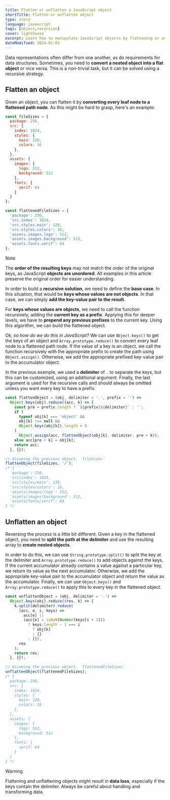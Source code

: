 ```yaml
---
title: Flatten or unflatten a JavaScript object
shortTitle: Flatten or unflatten object
type: story
language: javascript
tags: [object,recursion]
cover: lighthouse
excerpt: Learn how to manipulate JavaScript objects by flattening or unflattening them.
dateModified: 2024-01-03
---
```


Data representations often differ from one another, as do requirements for data structures. Sometimes, you need to **convert a nested object into a flat object** or vice versa. This is a non-trivial task, but it can be solved using a recursive strategy.

## Flatten an object

Given an object, you can flatten it by **converting every leaf node to a flattened path node**. As this might be hard to grasp, here's an example:

```js
const fileSizes = {
  package: 256,
  src: {
    index: 1024,
    styles: {
      main: 128,
      colors: 16
    },
  },
  assets: {
    images: {
      logo: 512,
      background: 512
    },
    fonts: {
      serif: 64
    }
  }
};

const flattenedFileSizes = {
  'package': 256,
  'src.index': 1024,
  'src.styles.main': 128,
  'src.styles.colors': 16,
  'assets.images.logo': 512,
  'assets.images.background': 512,
  'assets.fonts.serif': 64
};
```

> [!NOTE]
>
> The **order of the resulting keys** may not match the order of the original keys, as JavaScript **objects are unordered**. All examples in this article preserve the original order for easier understanding.

In order to build a **recursive solution**, we need to define the **base case**. In this situation, that would be **keys whose values are not objects**. In that case, we can simply **add the key-value pair to the result**.

For **keys whose values are objects**, we need to call the function recursively, adding the **current key as a prefix**. Applying this for deeper levels, we have to **prepend any previous prefixes** to the current key. Using this algorithm, we can build the flattened object.

_Ok, so how do we do this in JavaScript?_ We can use `Object.keys()` to get the keys of an object and `Array.prototype.reduce()` to convert every leaf node to a flattened path node. If the value of a key is an object, we call the function recursively with the appropriate prefix to create the path using `Object.assign()`. Otherwise, we add the appropriate prefixed key-value pair to the accumulator object.

In the previous example, we used a **delimiter** of `.` to separate the keys, but this can be customized, using an additional argument. Finally, the last argument is used for the recursive calls and should always be omitted unless you want every key to have a prefix.

```js
const flattenObject = (obj, delimiter = '.', prefix = '') =>
  Object.keys(obj).reduce((acc, k) => {
    const pre = prefix.length ? `${prefix}${delimiter}` : '';
    if (
      typeof obj[k] === 'object' &&
      obj[k] !== null &&
      Object.keys(obj[k]).length > 0
    )
      Object.assign(acc, flattenObject(obj[k], delimiter, pre + k));
    else acc[pre + k] = obj[k];
    return acc;
  }, {});

// Assuming the previous object, `fileSizes`
flattenObject(fileSizes, '/');
/* {
  'package': 256,
  'src/index': 1024,
  'src/styles/main': 128,
  'src/styles/colors': 16,
  'assets/images/logo': 512,
  'assets/images/background': 512,
  'assets/fonts/serif': 64
} */
```

## Unflatten an object

Reversing the process is a little bit different. Given a key in the flattened object, you need to **split the path at the delimiter** and use the resulting array to **create nested objects**.

In order to do this, we can use `String.prototype.split()` to split the key at the delimiter and `Array.prototype.reduce()` to add objects against the keys. If the current accumulator already contains a value against a particular key, we return its value as the next accumulator. Otherwise, we add the appropriate key-value pair to the accumulator object and return the value as the accumulator. Finally, we can use `Object.keys()` and `Array.prototype.reduce()` to apply this to every key in the flattened object.

```js
const unflattenObject = (obj, delimiter = '.') =>
  Object.keys(obj).reduce((res, k) => {
    k.split(delimiter).reduce(
      (acc, e, i, keys) =>
        acc[e] ||
        (acc[e] = isNaN(Number(keys[i + 1]))
          ? keys.length - 1 === i
            ? obj[k]
            : {}
          : []),
      res
    );
    return res;
  }, {});

// Assuming the previous object, `flattenedFileSizes`
unflattenObject(flattenedFileSizes);
/* {
  package: 256,
  src: {
    index: 1024,
    styles: {
      main: 128,
      colors: 16
    },
  },
  assets: {
    images: {
      logo: 512,
      background: 512
    },
    fonts: {
      serif: 64
    }
  }
} */
```

> [!WARNING]
>
> Flattening and unflattening objects might result in **data loss**, especially if the keys contain the delimiter. Always be careful about handling and transforming data.
